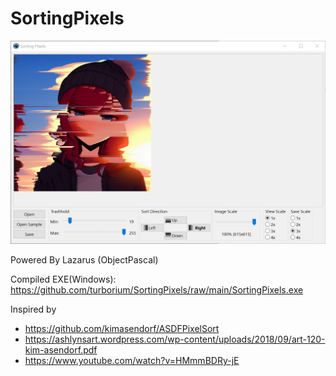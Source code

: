 # SortingPixels

![scr](scr.png)

Powered By Lazarus (ObjectPascal)

Compiled EXE(Windows): https://github.com/turborium/SortingPixels/raw/main/SortingPixels.exe

Inspired by 
- https://github.com/kimasendorf/ASDFPixelSort
- https://ashlynsart.wordpress.com/wp-content/uploads/2018/09/art-120-kim-asendorf.pdf
- https://www.youtube.com/watch?v=HMmmBDRy-jE
